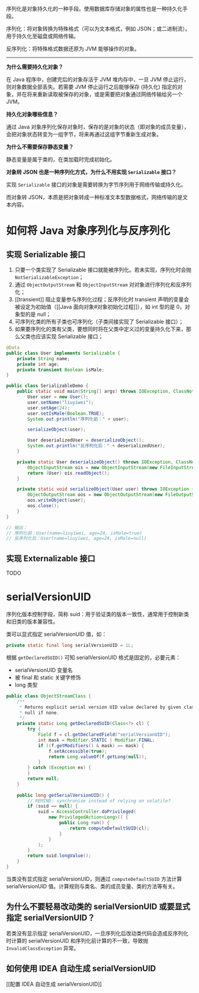 序列化是对象持久化的一种手段。使用数据库存储对象的属性也是一种持久化手段。

序列化：将对象转换为特殊格式（可以为文本格式，例如 JSON；或二进制流）。用于持久化至磁盘或网络传输。

反序列化：将特殊格式数据还原为 JVM 能够操作的对象。

---

**为什么需要持久化对象？**

在 Java 程序中，创建完后的对象存活于 JVM 堆内存中，一旦 JVM 停止运行，则对象数据全部丢失。若需要 JVM 停止运行之后能够保存 (持久化) 指定的对象，并在将来重新读取被保存的对象，或是需要把对象通过网络传输给另一个 JVM。

**持久化对象哪些信息？**

通过 Java 对象序列化保存对象时，保存的是对象的状态（即对象的成员变量），会把对象状态转变为一组字节，将来再通过这组字节重新生成对象。

**为什么不需要保存静态变量？**

静态变量是属于类的，在类加载时完成初始化。

**对象转 JSON 也是一种序列化方式，为什么不用实现 `Serializable` 接口？**

实现 `Serializable` 接口的对象是需要转换为字节序列用于网络传输或持久化。

而对象转 JSON，本质是把对象转成一种标准文本型数据格式，网络传输的是文本内容。

# 如何将 Java 对象序列化与反序列化

## 实现 Serializable 接口

1. 只要一个类实现了 Serializable 接口就能被序列化。若未实现，序列化时会抛 `NotSerializableException`；
2. 通过 `ObjectOutputStream` 和 `ObjectInputStream` 对对象进行序列化和反序列化；
3. [[transient]] 阻止变量参与序列化过程；反序列化时 transient 声明的变量会被设定为初始值（[[Java 面向对象#对象初始化过程]]），如 int 型的是 0，对象型的是 null；
4. 可序列化类的所有⼦类也可序列化（子类间接实现了 Serializable 接口）；
5. 如果要序列化的类有父类，要想同时将在父类中定义过的变量持久化下来，那么父类也应该实现 Serializable 接口；

```java
@Data
public class User implements Serializable {
    private String name;
    private int age;
	private transient Boolean isMale;
}

public class SerializableDemo {
    public static void main(String[] args) throws IOException, ClassNotFoundException {
        User user = new User();
        user.setName("liuyiwei");
        user.setAge(24);
		user.setIsMale(Boolean.TRUE);
        System.out.println("序列化前：" + user);

        serializeObject(user);

        User deserializedUser = deserializeObject();
        System.out.println("反序列化后：" + deserializedUser);
    }

    private static User deserializeObject() throws IOException, ClassNotFoundException {
        ObjectInputStream ois = new ObjectInputStream(new FileInputStream("ObjectFile"));
        return (User) ois.readObject();
    }

    private static void serializeObject(User user) throws IOException {
        ObjectOutputStream oos = new ObjectOutputStream(new FileOutputStream("ObjectFile"));
        oos.writeObject(user);
        oos.close();
    }
}

// 输出：
// 序列化前：User(name=liuyiwei, age=24, isMale=true)
// 反序列化后：User(name=liuyiwei, age=24, isMale=null)
```

## 实现 Externalizable 接口

TODO

# serialVersionUID

序列化版本控制字段，简称 suid：用于验证类的版本一致性，通常用于控制新类和旧类的版本兼容性。

类可以显式指定 serialVersionUID 值，如：

```java
private static final long serialVersionUID = 1L;
```

根据 `getDeclaredSUID()` 可知 serialVersionUID 格式是固定的，必要元素：

- serialVersionUID 变量名
- 被 final 和 static 关键字修饰
- long 类型

```java
public class ObjectStreamClass {
    /**
     * Returns explicit serial version UID value declared by given class, or
     * null if none.
     */
    private static Long getDeclaredSUID(Class<?> cl) {
        try {
            Field f = cl.getDeclaredField("serialVersionUID");
            int mask = Modifier.STATIC | Modifier.FINAL;
            if ((f.getModifiers() & mask) == mask) {
                f.setAccessible(true);
                return Long.valueOf(f.getLong(null));
            }
        } catch (Exception ex) {
        }
        return null;
    }
	
	public long getSerialVersionUID() {
        // REMIND: synchronize instead of relying on volatile?
        if (suid == null) {
            suid = AccessController.doPrivileged(
                new PrivilegedAction<Long>() {
                    public Long run() {
                        return computeDefaultSUID(cl);
                    }
                }
            );
        }
        return suid.longValue();
    }
}
```

当类没有显式指定 serialVersionUID，则通过 `computeDefaultSUID` 方法计算 serialVersionUID 值。计算规则与类名、类的成员变量、类的方法等有关。

## 为什么不要轻易改动类的 serialVersionUID 或要显式指定 serialVersionUID？

若类没有显示指定 serialVersionUID，一旦序列化后改动类代码会造成反序列化时计算的 serialVersionUID 和序列化前计算的不一致，导致抛 `InvalidClassException` 异常。

## 如何使用 IDEA 自动生成 serialVersionUID

[[配置 IDEA 自动生成 serialVersionUID]]
